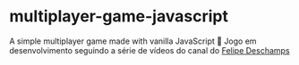 # multiplayer-game-javascript
A simple multiplayer game made with vanilla JavaScript :space_invader:
Jogo em desenvolvimento seguindo a série de vídeos do canal do [Felipe Deschamps](https://www.youtube.com/playlist?list=PLMdYygf53DP5SVQQrkKCVWDS0TwYLVitL)
